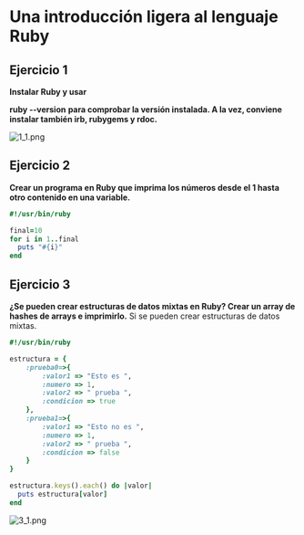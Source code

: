
Una introducción ligera al lenguaje Ruby
====================================================================

Ejercicio 1
-----------

**Instalar Ruby y usar**

**ruby --version**
**para comprobar la versión instalada. A la vez, conviene instalar también irb, rubygems y rdoc.**

![1_1.png](https://dl.dropboxusercontent.com/u/22433100/Iv/ruby/1_1.png)


Ejercicio 2
-----------

**Crear un programa en Ruby que imprima los números desde el 1 hasta otro contenido en una variable.**

```ruby
#!/usr/bin/ruby

final=10
for i in 1..final
  puts "#{i}"
end
```


Ejercicio 3
-----------

**¿Se pueden crear estructuras de datos mixtas en Ruby? Crear un array de hashes de arrays e imprimirlo.**
Si se pueden crear estructuras de datos mixtas.
```ruby
#!/usr/bin/ruby

estructura = {
    :prueba0=>{
        :valor1 => "Esto es ",
        :numero => 1,
        :valor2 => " prueba ",
        :condicion => true
    },
    :prueba1=>{
        :valor1 => "Esto no es ",
        :numero => 1,
        :valor2 => " prueba ",
        :condicion => false
    }
}

estructura.keys().each() do |valor|
  puts estructura[valor]
end
```
![3_1.png](https://dl.dropboxusercontent.com/u/22433100/Iv/ruby/3_1.png)
